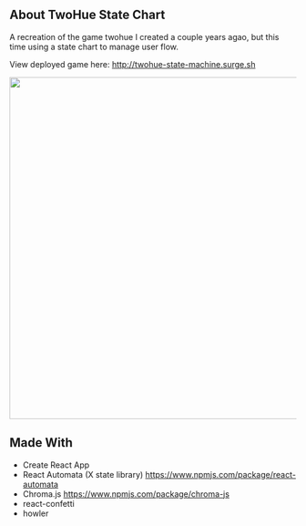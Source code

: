## About TwoHue State Chart

A recreation of the game twohue I created a couple years agao, but this time using a state chart to manage user flow.

View deployed game here: http://twohue-state-machine.surge.sh

<img src="https://imgur.com/dDYHfb6" width="600">

## Made With
- Create React App
- React Automata (X state library) https://www.npmjs.com/package/react-automata
- Chroma.js https://www.npmjs.com/package/chroma-js
- react-confetti
- howler
